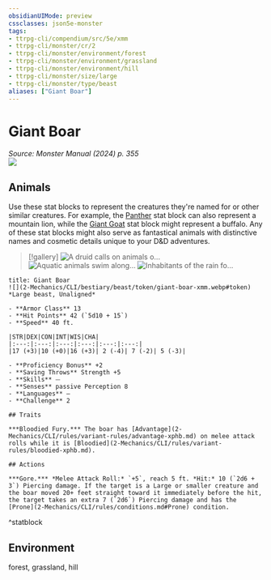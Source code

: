 ```yaml
---
obsidianUIMode: preview
cssclasses: json5e-monster
tags:
- ttrpg-cli/compendium/src/5e/xmm
- ttrpg-cli/monster/cr/2
- ttrpg-cli/monster/environment/forest
- ttrpg-cli/monster/environment/grassland
- ttrpg-cli/monster/environment/hill
- ttrpg-cli/monster/size/large
- ttrpg-cli/monster/type/beast
aliases: ["Giant Boar"]
---
```

# Giant Boar
*Source: Monster Manual (2024) p. 355*  
![](2-Mechanics/CLI/bestiary/beast/img/boar.webp#right)

## Animals

Use these stat blocks to represent the creatures they're named for or other similar creatures. For example, the [Panther](2-Mechanics/CLI/bestiary/beast/panther-xmm.md) stat block can also represent a mountain lion, while the [Giant Goat](2-Mechanics/CLI/bestiary/beast/giant-goat-xmm.md) stat block might represent a buffalo. Any of these stat blocks might also serve as fantastical animals with distinctive names and cosmetic details unique to your D&D adventures.

> [!gallery]
![A druid calls on animals o...](2-Mechanics/CLI/bestiary/beast/img/animals-hills-and-mountains.webp "A druid calls on animals of the hills and mountains to aid her cause")
![Aquatic animals swim along...](2-Mechanics/CLI/bestiary/beast/img/animals-aquatic.webp "Aquatic animals swim alongside a druid exploring the sea")
![Inhabitants of the rain fo...](2-Mechanics/CLI/bestiary/beast/img/animals-rainforest.webp "Inhabitants of the rain forest answer a druid's summons")

```ad-statblock
title: Giant Boar
![](2-Mechanics/CLI/bestiary/beast/token/giant-boar-xmm.webp#token)
*Large beast, Unaligned*

- **Armor Class** 13 
- **Hit Points** 42 (`5d10 + 15`) 
- **Speed** 40 ft.

|STR|DEX|CON|INT|WIS|CHA|
|:---:|:---:|:---:|:---:|:---:|:---:|
|17 (+3)|10 (+0)|16 (+3)| 2 (-4)| 7 (-2)| 5 (-3)|

- **Proficiency Bonus** +2
- **Saving Throws** Strength +5
- **Skills** ⏤
- **Senses** passive Perception 8
- **Languages** —
- **Challenge** 2

## Traits

***Bloodied Fury.*** The boar has [Advantage](2-Mechanics/CLI/rules/variant-rules/advantage-xphb.md) on melee attack rolls while it is [Bloodied](2-Mechanics/CLI/rules/variant-rules/bloodied-xphb.md).

## Actions

***Gore.*** *Melee Attack Roll:* `+5`, reach 5 ft. *Hit:* 10 (`2d6 + 3`) Piercing damage. If the target is a Large or smaller creature and the boar moved 20+ feet straight toward it immediately before the hit, the target takes an extra 7 (`2d6`) Piercing damage and has the [Prone](2-Mechanics/CLI/rules/conditions.md#Prone) condition.
```
^statblock

## Environment

forest, grassland, hill